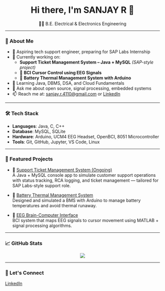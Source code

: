 <h1 align="center">Hi there, I'm SANJAY R 👋</h1>

<p align="center">
  👨‍🎓 B.E. Electrical & Electronics Engineering  
</p>

---

### 🚀 About Me
- 🎯 Aspiring tech support engineer, preparing for SAP Labs Internship
- 🔭 Currently working on:
  - **Support Ticket Management System – Java + MySQL** *(SAP-style project)*
  - 🧠 **BCI Cursor Control using EEG Signals**
  - 🔋 **Battery Thermal Management System with Arduino**
- 🌱 Learning Java, DBMS, DSA, and Cloud Fundamentals
- 💬 Ask me about open source, signal processing, embedded systems
- 📫 Reach me at: sanjay.r.4110@gmail.com or [LinkedIn](https://www.linkedin.com/in/sanjay-r-b7a888250)

---

### 🛠️ Tech Stack
- **Languages**: Java, C, C++
- **Database**: MySQL, SQLite
- **Hardware**: Arduino, UCM4 EEG Headset, OpenBCI, 8051 Microcontroller
- **Tools**: Git, GitHub, Jupyter, VS Code, Linux

---

### 📂 Featured Projects

- 🧾 [Support Ticket Management System (Ongoing)](https://github.com/Sanjay4110/support-ticket-system-java)  
  A Java + MySQL console app to simulate customer support operations with status tracking, RCA logging, and ticket management — tailored for SAP Labs-style support role.

- 🔋 [Battery Thermal Management System](https://github.com/Sanjay4110/battery-thermal-management)  
  Designed and simulated a BMS with Arduino to manage battery temperatures and avoid thermal runaway.

- 🧠 [EEG Brain-Computer Interface](https://github.com/Sanjay4110/eeg-brain-computer-interface)  
  BCI system that maps EEG signals to cursor movement using MATLAB + signal processing algorithms.

---

### 📈 GitHub Stats
<p align="center">
  <img src="https://github-readme-stats.vercel.app/api?username=Sanjay4110&show_icons=true&theme=radical" />
</p>

---

### 🤝 Let's Connect
[LinkedIn](https://www.linkedin.com/in/sanjay-r-b7a888250)
